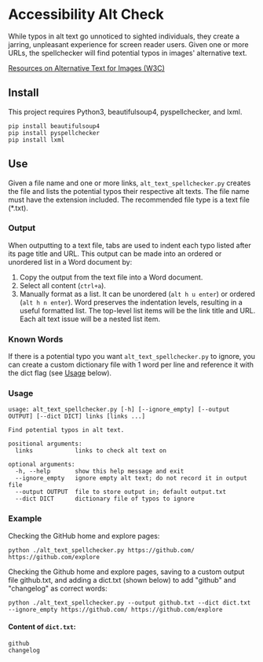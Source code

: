 # Accessibility Alt Check

While typos in alt text go unnoticed to sighted individuals, they create a jarring, unpleasant experience for screen reader users. Given one or more URLs, the spellchecker will find potential typos in images' alternative text.

[Resources on Alternative Text for Images (W3C)](https://www.w3.org/WAI/alt/)

## Install

This project requires Python3, beautifulsoup4, pyspellchecker, and lxml.
```
pip install beautifulsoup4
pip install pyspellchecker
pip install lxml
```

## Use

Given a file name and one or more links, `alt_text_spellchecker.py` creates the file and lists the potential typos their respective alt texts. The file name must have the extension included. The recommended file type is a text file (\*.txt).

### Output

When outputting to a text file, tabs are used to indent each typo listed after its page title and URL. This output can be made into an ordered or unordered list in a Word document by:
1. Copy the output from the text file into a Word document.
2. Select all content (`ctrl+a`).
3. Manually format as a list. It can be unordered (`alt h u enter`) or ordered (`alt h n enter`).
Word preserves the indentation levels, resulting in a useful formatted list. The top-level list items will be the link title and URL. Each alt text issue will be a nested list item.

### Known Words

If there is a potential typo you want `alt_text_spellchecker.py` to ignore, you can create a custom dictionary file with 1 word per line and reference it with the dict flag (see [Usage](#usage) below).

### Usage

```
usage: alt_text_spellchecker.py [-h] [--ignore_empty] [--output OUTPUT] [--dict DICT] links [links ...]

Find potential typos in alt text.

positional arguments:
  links            links to check alt text on

optional arguments:
  -h, --help       show this help message and exit
  --ignore_empty   ignore empty alt text; do not record it in output file
  --output OUTPUT  file to store output in; default output.txt
  --dict DICT      dictionary file of typos to ignore
```

### Example

Checking the GitHub home and explore pages:
```
python ./alt_text_spellchecker.py https://github.com/ https://github.com/explore
```
Checking the Github home and explore pages, saving to a custom output file github.txt, and adding a dict.txt (shown below) to add "github" and "changelog" as correct words:
```
python ./alt_text_spellchecker.py --output github.txt --dict dict.txt --ignore_empty https://github.com/ https://github.com/explore
```
#### Content of `dict.txt`:
```
github
changelog
```
